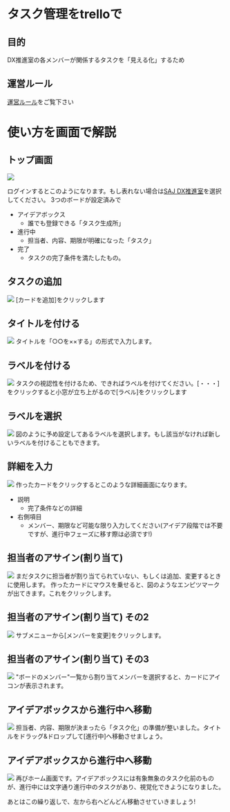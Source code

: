 # タスク管理をtrelloで


## 目的
DX推進室の各メンバーが関係するタスクを「見える化」するため

## 運営ルール
[運営ルール](https://github.com/jt-t/saj-kanban-rules/wiki/DX%E6%8E%A8%E9%80%B2%E5%AE%A4%E3%82%BF%E3%82%B9%E3%82%AF%E7%AE%A1%E7%90%86%E3%83%AB%E3%83%BC%E3%83%AB%E6%A1%88)をご覧下さい

# 使い方を画面で解説

## トップ画面
![](./img/dx_trello1.jpg)

ログインするとこのようになります。もし表れない場合は[SAJ DX推進室](https://trello.com/b/WveLpZEk)を選択してください。
3つのボードが設定済みで

* アイデアボックス
	* 誰でも登録できる「タスク生成所」
* 進行中
	* 担当者、内容、期限が明確になった「タスク」
* 完了
	* タスクの完了条件を満たしたもの。

## タスクの追加
![](./img/dx_trello1.jpg)
[カードを追加]をクリックします

## タイトルを付ける
![](./img/dx_trello2.jpg)
タイトルを「○○を××する」の形式で入力します。

## ラベルを付ける
![](./img/dx_trello3.jpg)
タスクの視認性を付けるため、できればラベルを付けてください。[・・・]をクリックすると小窓が立ち上がるので[ラベル]をクリックします

## ラベルを選択
![](./img/dx_trello4.jpg)
図のように予め設定してあるラベルを選択します。もし該当がなければ新しいラベルを付けることもできます。

## 詳細を入力
![](./img/dx_trello5.jpg)
作ったカードをクリックするとこのような詳細画面になります。
* 説明
	* 完了条件などの詳細
* 右側項目
	* メンバー、期限など可能な限り入力してください(アイデア段階では不要ですが、進行中フェーズに移す際は必須です!)

## 担当者のアサイン(割り当て)
![](./img/dx_trello6-1.jpg)
まだタスクに担当者が割り当てられていない、もしくは追加、変更するときに使用します。
作ったカードにマウスを乗せると、図のようなエンピツマークが出てきます。これをクリックします。

## 担当者のアサイン(割り当て) その2
![](./img/dx_trello6.jpg)
サブメニューから[メンバーを変更]をクリックします。

## 担当者のアサイン(割り当て) その3
![](./img/dx_trello7.jpg)
"ボードのメンバー"一覧から割り当てメンバーを選択すると、カードにアイコンが表示されます。

## アイデアボックスから進行中へ移動
![](./img/dx_trello8.jpg)
担当者、内容、期限が決まったら「タスク化」の準備が整いました。タイトルをドラッグ&ドロップして[進行中]へ移動させましょう。

## アイデアボックスから進行中へ移動
![](./img/dx_trello9.jpg)
再びホーム画面です。アイデアボックスには有象無象のタスク化前のものが、進行中には文字通り進行中のタスクがあり、視覚化できようになりました。

あとはこの繰り返しで、左から右へどんどん移動させていきましょう!